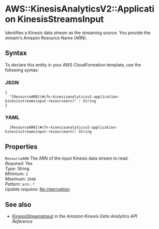 # AWS::KinesisAnalyticsV2::Application KinesisStreamsInput<a name="aws-properties-kinesisanalyticsv2-application-kinesisstreamsinput"></a>

 Identifies a Kinesis data stream as the streaming source\. You provide the stream's Amazon Resource Name \(ARN\)\.

## Syntax<a name="aws-properties-kinesisanalyticsv2-application-kinesisstreamsinput-syntax"></a>

To declare this entity in your AWS CloudFormation template, use the following syntax:

### JSON<a name="aws-properties-kinesisanalyticsv2-application-kinesisstreamsinput-syntax.json"></a>

```
{
  "[ResourceARN](#cfn-kinesisanalyticsv2-application-kinesisstreamsinput-resourcearn)" : String
}
```

### YAML<a name="aws-properties-kinesisanalyticsv2-application-kinesisstreamsinput-syntax.yaml"></a>

```
  [ResourceARN](#cfn-kinesisanalyticsv2-application-kinesisstreamsinput-resourcearn): String
```

## Properties<a name="aws-properties-kinesisanalyticsv2-application-kinesisstreamsinput-properties"></a>

`ResourceARN`  <a name="cfn-kinesisanalyticsv2-application-kinesisstreamsinput-resourcearn"></a>
The ARN of the input Kinesis data stream to read\.  
*Required*: Yes  
*Type*: String  
*Minimum*: `1`  
*Maximum*: `2048`  
*Pattern*: `arn:.*`  
*Update requires*: [No interruption](https://docs.aws.amazon.com/AWSCloudFormation/latest/UserGuide/using-cfn-updating-stacks-update-behaviors.html#update-no-interrupt)

## See also<a name="aws-properties-kinesisanalyticsv2-application-kinesisstreamsinput--seealso"></a>
+  [KinesisStreamsInput](https://docs.aws.amazon.com/kinesisanalytics/latest/apiv2/API_KinesisStreamsInput.html) in the *Amazon Kinesis Data Analytics API Reference* 

